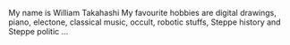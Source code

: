 My name is William Takahashi 
My favourite hobbies are digital drawings, piano, electone, classical music, occult, robotic stuffs, Steppe history and Steppe politic ... 

